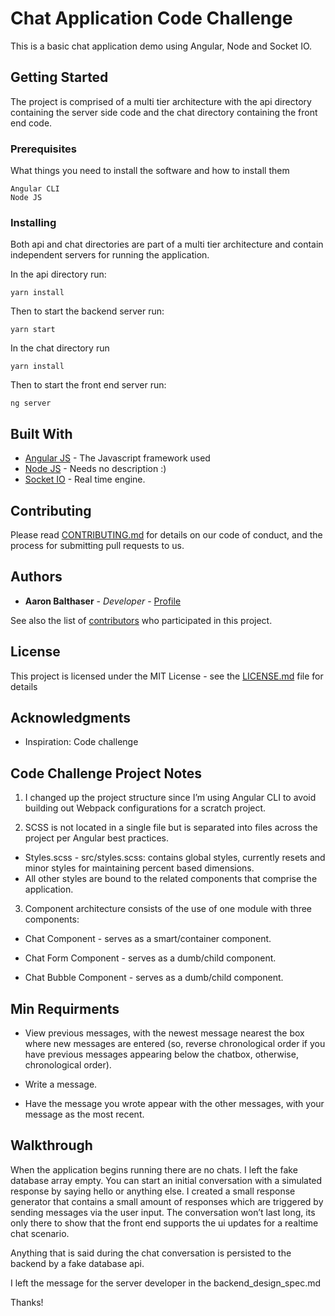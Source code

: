 # Chat Application Code Challenge

This is a basic chat application demo using Angular, Node and Socket IO.

## Getting Started

The project is comprised of a multi tier architecture with the api directory containing the server side code and the chat directory containing the front end code.

### Prerequisites

What things you need to install the software and how to install them

```
Angular CLI
Node JS
```

### Installing

Both api and chat directories are part of a multi tier architecture and contain independent servers for running the application.

In the api directory run:

```
yarn install
```

Then to start the backend server run:

```
yarn start
```

In the chat directory run

```
yarn install
```

Then to start the front end server run:

```
ng server
```

## Built With

* [Angular JS](https://angular.io/docs/) - The Javascript framework used
* [Node JS](https://nodejs.org/en/docs/) - Needs no description :)
* [Socket IO](https://socket.io/docs/) - Real time engine.

## Contributing

Please read [CONTRIBUTING.md](https://gist.github.com/PurpleBooth/b24679402957c63ec426) for details on our code of conduct, and the process for submitting pull requests to us.

## Authors

* **Aaron Balthaser** - *Developer* - [Profile](https://github.com/aaronbalthaser)

See also the list of [contributors](https://github.com/aaronbalthaser/chatter/graphs/contributors) who participated in this project.

## License

This project is licensed under the MIT License - see the [LICENSE.md](LICENSE.md) file for details

## Acknowledgments

* Inspiration: Code challenge

## Code Challenge Project Notes

1. I changed up the project structure since I’m using Angular CLI to avoid building out Webpack configurations for a scratch project.

2. SCSS is not located in a single file but is separated into files across the project per Angular best practices.

* Styles.scss - src/styles.scss: contains global styles, currently resets and minor styles for maintaining percent based dimensions.
* All other styles are bound to the related components that comprise the application.

3. Component architecture consists of the use of one module with three components:

* Chat Component - serves as a smart/container component.

* Chat Form Component - serves as a dumb/child component.

* Chat Bubble Component - serves as a dumb/child component.

## Min Requirments

* View previous messages, with the newest message nearest the box where new
  messages are entered (so, reverse chronological order if you have previous
  messages appearing below the chatbox, otherwise, chronological order).

* Write a message.

* Have the message you wrote appear with the other messages, with your message
  as the most recent.

## Walkthrough

When the application begins running there are no chats. I left the fake database array empty. You can start an initial conversation with a simulated response by saying hello or anything else. I created a small response generator that contains a small amount of responses which are triggered by sending messages via the user input. The conversation won’t last long, its only there to show that the front end supports the ui updates for a realtime chat scenario.

Anything that is said during the chat conversation is persisted to the backend by a fake database api.

I left the message for the server developer in the backend_design_spec.md

Thanks!
